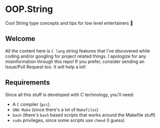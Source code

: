 OOP.String
==========

Cool String type concepts and tips for low level entertainers 🥸

## Welcome

All the content here is `C lang` string features that I've discovered while
coding and/or googling for project related things. I apologize for any
misinformation through this repo! If you prefer, consider sending an Issue/Pull
Request too. It will help a lot!

## Requirements

Since all this stuff is developed with C technology, you'll need:
- A `C` compiler (`gcc`).
- `GNU Make` (since there's a lot of `Makefiles`)
- `bash` (there's `bash` based scripts that works around the Makefile stuff)
- `sudo` privileges, since some scripts use `chmod` (I guess)
